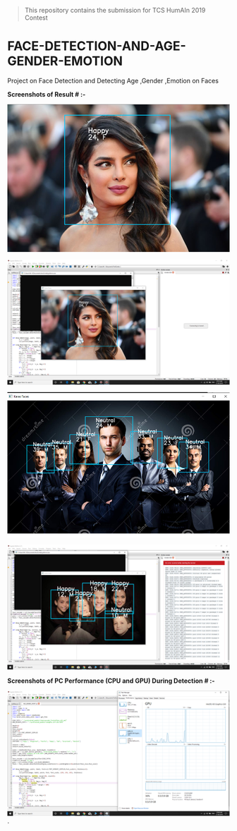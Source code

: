 > This repository contains the submission for TCS HumAIn 2019 Contest
# FACE-DETECTION-AND-AGE-GENDER-EMOTION
Project on Face Detection and Detecting Age ,Gender ,Emotion on Faces


**Screenshots of Result # :-**

![image](https://github.com/sanket9006/FACE-DETECTION-AND-AGE-GENDER-EMOTION/blob/master/AGE%20GENDER%20EMOTION%20Result/1.png)

![image](https://github.com/sanket9006/FACE-DETECTION-AND-AGE-GENDER-EMOTION/blob/master/AGE%20GENDER%20EMOTION%20Result/11.png)

![image](https://github.com/sanket9006/FACE-DETECTION-AND-AGE-GENDER-EMOTION/blob/master/AGE%20GENDER%20EMOTION%20Result/4.png)

![image](https://github.com/sanket9006/FACE-DETECTION-AND-AGE-GENDER-EMOTION/blob/master/AGE%20GENDER%20EMOTION%20Result/33.png)



**Screenshots of PC Performance (CPU and GPU) During Detection # :-**

![image](https://github.com/sanket9006/FACE-DETECTION-AND-AGE-GENDER-EMOTION/blob/master/GPU%20Load/Screenshot%20(145).png)
.

